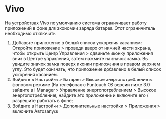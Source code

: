 # Vivo

На устройствах Vivo по умолчанию система ограничивает работу приложений в фоне для экономии заряда батареи. Этот ограничитель необходимо отключить.

1. Добавьте приложение в белый список ускорения касанием: Откройте приложение > проведи вверх от нижней части экрана, чтобы открыть Центр Управления > сдвиньте иконку приложения вниз в Центре управления, затем нажмите на значок замка. Вы увидите значок замка поверх иконки приложения в правом верхнем углу. Это будет означать, что приложение добавлено в белый список ускорения касанием.
2. Войдите в Настройки > Батарея > Высокое энергопотребление в фоновом режиме (На телефонах с Funtouch OS версии ниже 3.0 зайдите в i Manager > Управление энергопотреблением > Высокое энергопотребление), найдите это приложение и включите его / разрешите работать в фоне;
3. Войдите в Настройки > Дополнительные настройки > Приложения > включите Автозапуск

